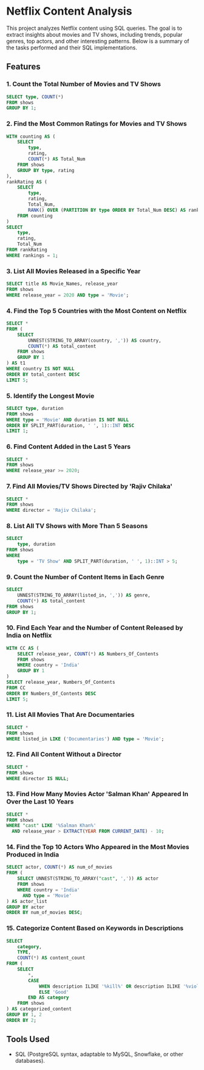 # Netflix Content Analysis

This project analyzes Netflix content using SQL queries. The goal is to extract insights about movies and TV shows, including trends, popular genres, top actors, and other interesting patterns. Below is a summary of the tasks performed and their SQL implementations.

## Features

### 1. **Count the Total Number of Movies and TV Shows**
```sql
SELECT type, COUNT(*)
FROM shows
GROUP BY 1;
```

### 2. **Find the Most Common Ratings for Movies and TV Shows**
```sql
WITH counting AS (
    SELECT
        type,
        rating,
        COUNT(*) AS Total_Num
    FROM shows
    GROUP BY type, rating
),
rankRating AS (
    SELECT
        type,
        rating,
        Total_Num,
        RANK() OVER (PARTITION BY type ORDER BY Total_Num DESC) AS rankings
    FROM counting
)
SELECT
    type,
    rating,
    Total_Num
FROM rankRating
WHERE rankings = 1;
```

### 3. **List All Movies Released in a Specific Year**
```sql
SELECT title AS Movie_Names, release_year
FROM shows
WHERE release_year = 2020 AND type = 'Movie';
```

### 4. **Find the Top 5 Countries with the Most Content on Netflix**
```sql
SELECT *
FROM (
    SELECT
        UNNEST(STRING_TO_ARRAY(country, ',')) AS country,
        COUNT(*) AS total_content
    FROM shows
    GROUP BY 1
) AS t1
WHERE country IS NOT NULL
ORDER BY total_content DESC
LIMIT 5;
```

### 5. **Identify the Longest Movie**
```sql
SELECT type, duration
FROM shows
WHERE type = 'Movie' AND duration IS NOT NULL
ORDER BY SPLIT_PART(duration, ' ', 1)::INT DESC
LIMIT 1;
```

### 6. **Find Content Added in the Last 5 Years**
```sql
SELECT *
FROM shows
WHERE release_year >= 2020;
```

### 7. **Find All Movies/TV Shows Directed by 'Rajiv Chilaka'**
```sql
SELECT *
FROM shows
WHERE director = 'Rajiv Chilaka';
```

### 8. **List All TV Shows with More Than 5 Seasons**
```sql
SELECT
    type, duration
FROM shows
WHERE
    type = 'TV Show' AND SPLIT_PART(duration, ' ', 1)::INT > 5;
```

### 9. **Count the Number of Content Items in Each Genre**
```sql
SELECT
    UNNEST(STRING_TO_ARRAY(listed_in, ',')) AS genre,
    COUNT(*) AS total_content
FROM shows
GROUP BY 1;
```

### 10. **Find Each Year and the Number of Content Released by India on Netflix**
```sql
WITH CC AS (
    SELECT release_year, COUNT(*) AS Numbers_Of_Contents
    FROM shows
    WHERE country = 'India'
    GROUP BY 1
)
SELECT release_year, Numbers_Of_Contents
FROM CC
ORDER BY Numbers_Of_Contents DESC
LIMIT 5;
```

### 11. **List All Movies That Are Documentaries**
```sql
SELECT *
FROM shows
WHERE listed_in LIKE ('Documentaries') AND type = 'Movie';
```

### 12. **Find All Content Without a Director**
```sql
SELECT *
FROM shows
WHERE director IS NULL;
```

### 13. **Find How Many Movies Actor 'Salman Khan' Appeared In Over the Last 10 Years**
```sql
SELECT *
FROM shows
WHERE "cast" LIKE '%Salman Khan%'
  AND release_year > EXTRACT(YEAR FROM CURRENT_DATE) - 10;
```

### 14. **Find the Top 10 Actors Who Appeared in the Most Movies Produced in India**
```sql
SELECT actor, COUNT(*) AS num_of_movies
FROM (
    SELECT UNNEST(STRING_TO_ARRAY("cast", ',')) AS actor
    FROM shows
    WHERE country = 'India'
      AND type = 'Movie'
) AS actor_list
GROUP BY actor
ORDER BY num_of_movies DESC;
```

### 15. **Categorize Content Based on Keywords in Descriptions**
```sql
SELECT
    category,
    TYPE,
    COUNT(*) AS content_count
FROM (
    SELECT
        *,
        CASE
            WHEN description ILIKE '%kill%' OR description ILIKE '%violence%' THEN 'Bad'
            ELSE 'Good'
        END AS category
    FROM shows
) AS categorized_content
GROUP BY 1, 2
ORDER BY 2;
```


## Tools Used
- SQL (PostgreSQL syntax, adaptable to MySQL, Snowflake, or other databases).



